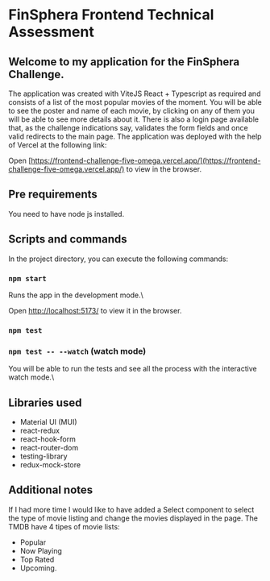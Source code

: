 # FinSphera Frontend Technical Assessment

## Welcome to my application for the FinSphera Challenge.

The application was created with ViteJS React + Typescript as required and consists of a list of the most popular movies of the moment. You will be able to see the poster and name of each movie, by clicking on any of them you will be able to see more details about it.
There is also a login page available that, as the challenge indications say, validates the form fields and once valid redirects to the main page.
The application was deployed with the help of Vercel at the following link:

Open [https://frontend-challenge-five-omega.vercel.app/](https://frontend-challenge-five-omega.vercel.app/) to view in the browser.

## Pre requirements

You need to have node js installed.

## Scripts and commands

In the project directory, you can execute the following commands:

### `npm start`

Runs the app in the development mode.\

Open [http://localhost:5173/](http://localhost:5173) to view it in the browser.

### `npm test`

### `npm test -- --watch` (watch mode)

You will be able to run the tests and see all the process with the interactive watch mode.\

## Libraries used

- Material UI (MUI)
- react-redux
- react-hook-form
- react-router-dom
- testing-library
- redux-mock-store

## Additional notes

If I had more time I would like to have added a Select component to select the type of movie listing and change the movies displayed in the page. The TMDB have 4 tipes of movie lists:

- Popular
- Now Playing
- Top Rated
- Upcoming.
